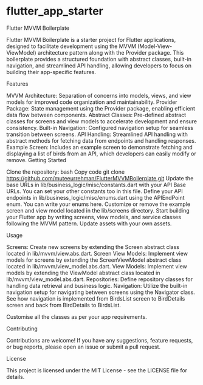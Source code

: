 # flutter_app_starter

Flutter MVVM Boilerplate

Flutter MVVM Boilerplate is a starter project for Flutter applications, designed to facilitate development using the MVVM (Model-View-ViewModel) architecture pattern along with the Provider package. This boilerplate provides a structured foundation with abstract classes, built-in navigation, and streamlined API handling, allowing developers to focus on building their app-specific features.

Features

MVVM Architecture: Separation of concerns into models, views, and view models for improved code organization and maintainability.
Provider Package: State management using the Provider package, enabling efficient data flow between components.
Abstract Classes: Pre-defined abstract classes for screens and view models to accelerate development and ensure consistency.
Built-in Navigation: Configured navigation setup for seamless transition between screens.
API Handling: Streamlined API handling with abstract methods for fetching data from endpoints and handling responses.
Example Screen: Includes an example screen to demonstrate fetching and displaying a list of birds from an API, which developers can easily modify or remove.
Getting Started

Clone the repository:
bash
Copy code
git clone https://github.com/muteeurrehman/FlutterMVVMBoilerplate.git
Update the base URLs in lib/business_logic/misc/constants.dart with your API Base URLs.
You can set your other constants too in this file.
Define your API endpoints in lib/business_logic/misc/enums.dart using the APIEndPoint enum. You can write your enums here.
Customize or remove the example screen and view model located in the lib/screens directory.
Start building your Flutter app by writing screens, view models, and service classes following the MVVM pattern.
Update assets with your own assets.

Usage

Screens: Create new screens by extending the Screen abstract class located in lib/mvvm/view.abs.dart.
Screen View Models: Implement view models for screens by extending the ScreenViewModel abstract class located in lib/mvvm/view_model.abs.dart.
View Models: Implement view models by extending the ViewModel abstract class located in lib/mvvm/view_model.abs.dart.
Repositories: Define repository classes for handling data retrieval and business logic.
Navigation: Utilize the built-in navigation setup for navigating between screens using the Navigator class. See how navigation is implemented from BirdsList screen to BirdDetails screen and back from BirdDetails to BirdsList.

Customise all the classes as per your app requirements.

Contributing

Contributions are welcome! If you have any suggestions, feature requests, or bug reports, please open an issue or submit a pull request.

License

This project is licensed under the MIT License - see the LICENSE file for details.

